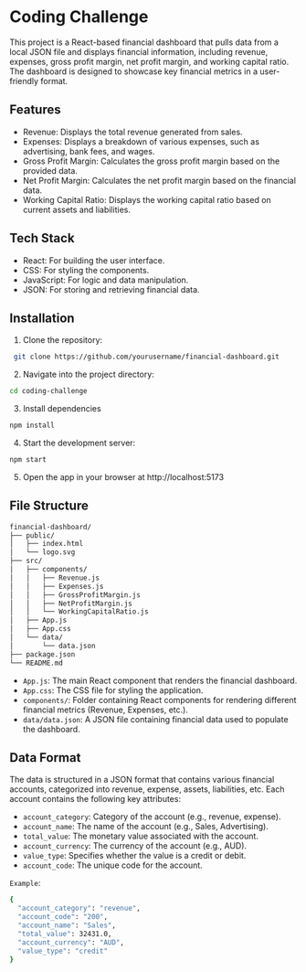 # Coding Challenge

This project is a React-based financial dashboard that pulls data from a local JSON file and displays financial information, including revenue, expenses, gross profit margin, net profit margin, and working capital ratio. The dashboard is designed to showcase key financial metrics in a user-friendly format.

## Features
* Revenue: Displays the total revenue generated from sales.
* Expenses: Displays a breakdown of various expenses, such as advertising, bank fees, and wages.
* Gross Profit Margin: Calculates the gross profit margin based on the provided data.
* Net Profit Margin: Calculates the net profit margin based on the financial data.
* Working Capital Ratio: Displays the working capital ratio based on current assets and liabilities.
## Tech Stack 
* React: For building the user interface.
* CSS: For styling the components.
* JavaScript: For logic and data manipulation.
* JSON: For storing and retrieving financial data.

## Installation 
1. Clone the repository:
```bash 
 git clone https://github.com/yourusername/financial-dashboard.git
```
2. Navigate into the project directory:
```bash
cd coding-challenge
```
3. Install dependencies
```bash
npm install
```
4. Start the development server:
```bash
npm start
```
5. Open the app in your browser at http://localhost:5173

## File Structure
```bash
financial-dashboard/
├── public/
│   ├── index.html
│   └── logo.svg
├── src/
│   ├── components/
│   │   ├── Revenue.js
│   │   ├── Expenses.js
│   │   ├── GrossProfitMargin.js
│   │   ├── NetProfitMargin.js
│   │   └── WorkingCapitalRatio.js
│   ├── App.js
│   ├── App.css
│   └── data/
│       └── data.json
├── package.json
└── README.md
```
* `App.js`: The main React component that renders the financial dashboard.
* `App.css`: The CSS file for styling the application.
* `components/`: Folder containing React components for rendering different financial metrics (Revenue, Expenses, etc.).
* `data/data.json`: A JSON file containing financial data used to populate the dashboard.

## Data Format

The data is structured in a JSON format that contains various financial accounts, categorized into revenue, expense, assets, liabilities, etc. Each account contains the following key attributes:

* `account_category`: Category of the account (e.g., revenue, expense).
* `account_name`: The name of the account (e.g., Sales, Advertising).
* `total_value`: The monetary value associated with the account.
* `account_currency`: The currency of the account (e.g., AUD).
* `value_type`: Specifies whether the value is a credit or debit.
* `account_code`: The unique code for the account.

`Example`:

```bash
{
  "account_category": "revenue",
  "account_code": "200",
  "account_name": "Sales",
  "total_value": 32431.0,
  "account_currency": "AUD",
  "value_type": "credit"
}
```